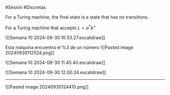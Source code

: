 #Sesión #Discretas 

For a Turing machine, the final state is a state that has no transitions.

For a Turing machine that accepts $L = a^*b^+$

![[Semana 10 2024-09-30 10.53.27.excalidraw]]

Esta máquina encuentra el %3 de un número
![[Pasted image 20240930112524.png]]

![[Semana 10 2024-09-30 11.45.40.excalidraw]]

![[Semana 10 2024-09-30 12.00.24.excalidraw]]

---

![[Pasted image 20240930124410.png]]

